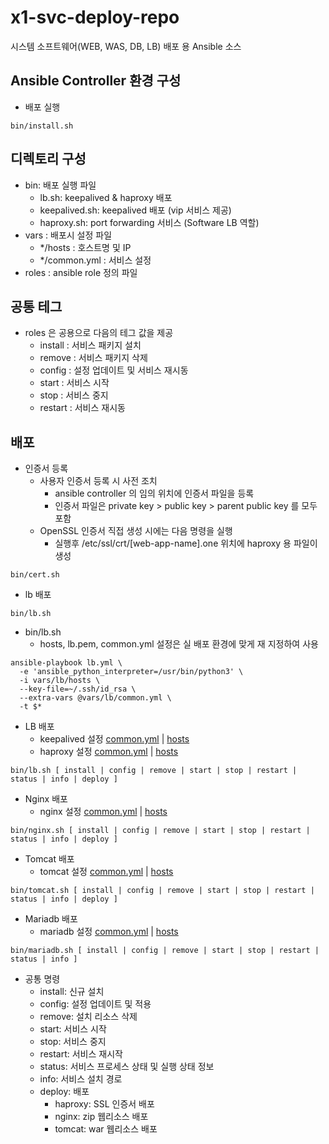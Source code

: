 # x1-svc-deploy-repo
시스템 소프트웨어(WEB, WAS, DB, LB) 배포 용 Ansible 소스

## Ansible Controller 환경 구성
- 배포 실행 
```
bin/install.sh
```
## 디렉토리 구성
- bin: 배포 실행 파일
  - lb.sh: keepalived & haproxy 배포
  - keepalived.sh: keepalived 배포 (vip 서비스 제공)
  - haproxy.sh: port forwarding 서비스 (Software LB 역할)
- vars : 배포시 설정 파일
  - */hosts : 호스트명 및 IP
  - */common.yml : 서비스 설정
- roles : ansible role 정의 파일

## 공통 테그
- roles 은 공용으로 다음의 테그 값을 제공
  - install : 서비스 패키지 설치
  - remove : 서비스 패키지 삭제
  - config : 설정 업데이트 및 서비스 재시동
  - start : 서비스 시작
  - stop : 서비스 중지
  - restart : 서비스 재시동
  
## 배포
- 인증서 등록
  - 사용자 인증서 등록 시 사전 조치
    - ansible controller 의 임의 위치에 인증서 파일을 등록
    - 인증서 파일은 private key > public key > parent public key 를 모두 포함
  - OpenSSL 인증서 직접 생성 시에는 다음 명령을 실행
    - 실행후 /etc/ssl/crt/[web-app-name].one 위치에 haproxy 용 파일이 생성
```
bin/cert.sh
```
- lb 배포
```
bin/lb.sh
```
- bin/lb.sh 
  - hosts, lb.pem, common.yml 설정은 실 배포 환경에 맞게 재 지정하여 사용
```
ansible-playbook lb.yml \
  -e 'ansible_python_interpreter=/usr/bin/python3' \
  -i vars/lb/hosts \
  --key-file=~/.ssh/id_rsa \
  --extra-vars @vars/lb/common.yml \
  -t $*
```
- LB 배포
  - keepalived 설정 [common.yml](vars/keepalived/common.yml) | [hosts](vars/keepalived/hosts)
  - haproxy 설정 [common.yml](vars/haproxy/common.yml) | [hosts](vars/haproxy/hosts)
```
bin/lb.sh [ install | config | remove | start | stop | restart | status | info | deploy ]
```
- Nginx 배포
  - nginx 설정 [common.yml](vars/nginx/common.yml) | [hosts](vars/nginx/hosts)  
```
bin/nginx.sh [ install | config | remove | start | stop | restart | status | info | deploy ]
```
- Tomcat 배포
  - tomcat 설정 [common.yml](vars/tomcat/common.yml) | [hosts](vars/tomcat/hosts)  
```
bin/tomcat.sh [ install | config | remove | start | stop | restart | status | info | deploy ]
```
- Mariadb 배포
  - mariadb 설정 [common.yml](vars/mariadb/common.yml) | [hosts](vars/mariadb/hosts)  
```
bin/mariadb.sh [ install | config | remove | start | stop | restart | status | info ]
```
- 공통 명령
  - install: 신규 설치
  - config: 설정 업데이트 및 적용
  - remove: 설치 리소스 삭제
  - start: 서비스 시작
  - stop: 서비스 중지
  - restart: 서비스 재시작
  - status: 서비스 프로세스 상태 및 실행 상태 정보
  - info: 서비스 설치 경로
  - deploy: 배포
    - haproxy: SSL 인증서 배포
    - nginx: zip 웹리소스 배포
    - tomcat: war 웹리소스 배포
  
